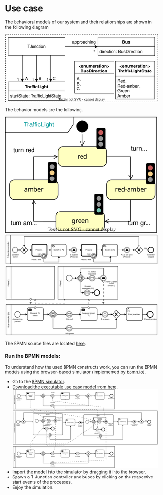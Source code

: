 # Use case

The behavioral models of our system and their relationships are shown in the following diagram.

![component diagram](./figures/components.svg)

The behavior models are the following.

![component diagram](./figures/tl.svg)
![component diagram](./figures/t-junction.svg)
![component diagram](./figures/use-case-communication.svg)

The BPMN source files are located [here](./bpmn-files).

### Run the BPMN models:
To understand how the used BPMN constructs work, you can run the BPMN models using the browser-based simulator (implemented by [bpmn.io](https://github.com/bpmn-io)).

- Go to the [BPMN simulator](https://bpmn-io.github.io/bpmn-js-token-simulation/modeler.html).
- Download the executable use case model from [here](./bpmn-files/use-case-execution.bpmn).
![BPMN model](./figures/use-case-execution.svg)
- Import the model into the simulator by dragging it into the browser.
- Spawn a T-Junction controller and buses by clicking on the respective start events of the processes.
- Enjoy the simulation.